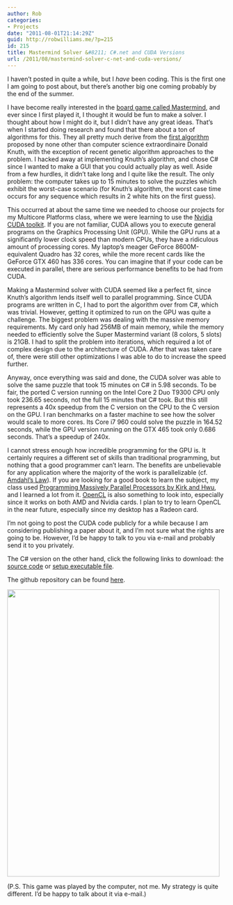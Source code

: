 ```yaml
---
author: Rob
categories:
- Projects
date: "2011-08-01T21:14:29Z"
guid: http://robwilliams.me/?p=215
id: 215
title: Mastermind Solver &#8211; C#.net and CUDA Versions
url: /2011/08/mastermind-solver-c-net-and-cuda-versions/
---
```

I haven&#8217;t posted in quite a while, but I _have_ been coding. This is the first one I am going to post about, but there&#8217;s another big one coming probably by the end of the summer.

I have become really interested in the <a title="Mastermind (Board Game) on Wikipedia" href="http://en.wikipedia.org/wiki/Mastermind_(board_game)" target="_blank">board game called Mastermind</a>, and ever since I first played it, I thought it would be fun to make a solver. I thought about how I might do it, but I didn&#8217;t have any great ideas. That&#8217;s when I started doing research and found that there about a ton of algorithms for this. They all pretty much derive from the <a title="The Computer as Mastermind: Paper by Donald Knuth" href="http://colorcode.laebisch.com/links/Donald.E.Knuth.pdf" target="_blank">first algorithm</a> proposed by none other than computer science extraordinaire Donald Knuth, with the exception of recent genetic algorithm approaches to the problem. I hacked away at implementing Knuth&#8217;s algorithm, and chose C# since I wanted to make a GUI that you could actually play as well. Aside from a few hurdles, it didn&#8217;t take long and I quite like the result. The only problem: the computer takes up to 15 minutes to solve the puzzles which exhibit the worst-case scenario (for Knuth&#8217;s algorithm, the worst case time occurs for any sequence which results in 2 white hits on the first guess).

This occurred at about the same time we needed to choose our projects for my Multicore Platforms class, where we were learning to use the <a title="Nvidia CUDA Homepage" href="http://www.nvidia.com/object/cuda_home_new.html" target="_blank">Nvidia CUDA toolkit</a>. If you are not familiar, CUDA allows you to execute general programs on the Graphics Processing Unit (GPU). While the GPU runs at a significantly lower clock speed than modern CPUs, they have a ridiculous amount of processing cores. My laptop&#8217;s meager GeForce 8600M-equivalent Quadro has 32 cores, while the more recent cards like the GeForce GTX 460 has 336 cores. You can imagine that if your code can be executed in parallel, there are serious performance benefits to be had from CUDA.

Making a Mastermind solver with CUDA seemed like a perfect fit, since Knuth&#8217;s algorithm lends itself well to parallel programming. Since CUDA programs are written in C, I had to port the algorithm over from C#, which was trivial. However, getting it optimized to run on the GPU was quite a challenge. The biggest problem was dealing with the massive memory requirements. My card only had 256MB of main memory, while the memory needed to efficiently solve the Super Mastermind variant (8 colors, 5 slots) is 21GB. I had to split the problem into iterations, which required a lot of complex design due to the architecture of CUDA. After that was taken care of, there were still other optimizations I was able to do to increase the speed further.

Anyway, once everything was said and done, the CUDA solver was able to solve the same puzzle that took 15 minutes on C# in 5.98 seconds. To be fair, the ported C version running on the Intel Core 2 Duo T9300 CPU only took 236.65 seconds, not the full 15 minutes that C# took. But this still represents a 40x speedup from the C version on the CPU to the C version on the GPU. I ran benchmarks on a faster machine to see how the solver would scale to more cores. Its Core i7 960 could solve the puzzle in 164.52 seconds, while the GPU version running on the GTX 465 took only 0.686 seconds. That&#8217;s a speedup of 240x.

I cannot stress enough how incredible programming for the GPU is. It certainly requires a different set of skills than traditional programming, but nothing that a good programmer can&#8217;t learn. The benefits are unbelievable for any application where the majority of the work is parallelizable (cf. <a title="Amdahl's Law on Wikipedia" href="http://en.wikipedia.org/wiki/Amdahl's_law" target="_blank">Amdahl&#8217;s Law</a>). If you are looking for a good book to learn the subject, my class used <a title="Programming Massively Parallel Processors by Kirk and Hwu" href="http://www.elsevierdirect.com/morgan_kaufmann/kirk/" target="_blank">Programming Massively Parallel Processors by Kirk and Hwu</a>, and I learned a lot from it. <a title="OpenCL Homepage - Khronos Group" href="http://www.khronos.org/opencl/" target="_blank">OpenCL</a> is also something to look into, especially since it works on both AMD and Nvidia cards. I plan to try to learn OpenCL in the near future, especially since my desktop has a Radeon card.

I&#8217;m not going to post the CUDA code publicly for a while because I am considering publishing a paper about it, and I&#8217;m not sure what the rights are going to be. However, I&#8217;d be happy to talk to you via e-mail and probably send it to you privately.

The C# version on the other hand, click the following links to download: the [source code](http://robwilliams.me/weekly/MastermindSource.zip "Mastermind Source Code ZIP") or [setup executable file](http://robwilliams.me/weekly/MastermindSetup.zip "Mastermind Setup Executable").

The github repository can be found <a href="https://github.com/robwil/Mastermind.Net" title="Github: Mastermind.NET" target="_blank">here</a>.

<img class="alignnone" title="Mastermind.NET" src="http://www.robwilliams.me/images/screens/mastermind.jpg" alt="" width="488" height="659" /> 

(P.S. This game was played by the computer, not me. My strategy is quite different. I&#8217;d be happy to talk about it via e-mail.)